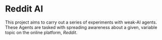 # Reddit AI
This project aims to carry out a series of experiments with weak-AI
agents. These Agents are tasked with spreading awareness about a given,
variable topic on the online platform, *Reddit*.
